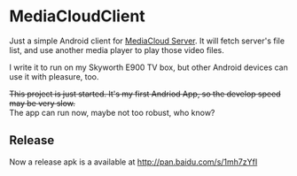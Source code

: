 # MediaCloudClient

Just a simple Android client for [MediaCloud Server](https://github.com/Ruikuan/MediaCloudServer). It will fetch server's file list, and use another media player to play those video files.

I write it to run on my Skyworth E900 TV box, but other Android devices can use it with pleasure, too.

~~This project is just started. It's my first Andriod App, so the develop speed may be very slow.~~  
The app can run now, maybe not too robust, who know? 

## Release

Now a release apk is a available at http://pan.baidu.com/s/1mh7zYfI